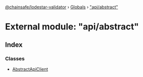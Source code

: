 [@chainsafe/lodestar-validator](../README.md) › [Globals](../globals.md) › ["api/abstract"](_api_abstract_.md)

# External module: "api/abstract"

## Index

### Classes

* [AbstractApiClient](../classes/_api_abstract_.abstractapiclient.md)
